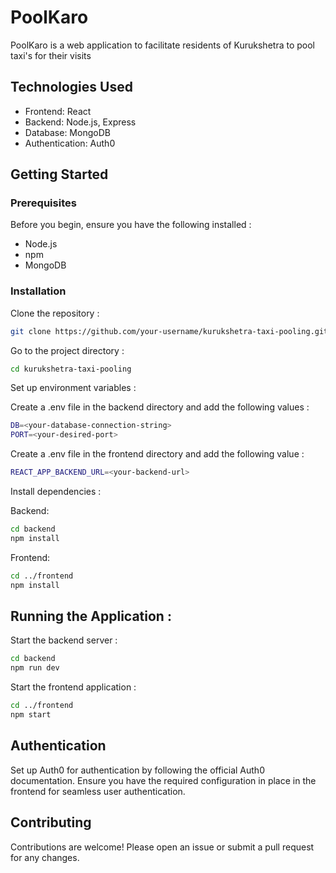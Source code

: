 
# PoolKaro

PoolKaro is a web application to facilitate residents of Kurukshetra to pool taxi's for their visits
 


## Technologies Used

- Frontend: React
- Backend: Node.js, Express
- Database: MongoDB
- Authentication: Auth0



## Getting Started

### Prerequisites


Before you begin, ensure you have the following installed :
- Node.js
- npm
- MongoDB

### Installation
Clone the repository :

```bash
git clone https://github.com/your-username/kurukshetra-taxi-pooling.git
```

Go to the project directory :

```bash
cd kurukshetra-taxi-pooling
```

Set up environment variables :

Create a .env file in the backend directory and add the following values :
```bash
DB=<your-database-connection-string>
PORT=<your-desired-port>
```
Create a .env file in the frontend directory and add the following value :

```bash
REACT_APP_BACKEND_URL=<your-backend-url>
```

Install dependencies :

Backend:

```bash
cd backend
npm install
```

Frontend:

```bash
cd ../frontend
npm install
```



##   Running the Application : 

Start the backend server :

```bash
cd backend
npm run dev
```

Start the frontend application :

```bash
cd ../frontend
npm start
``` 
## Authentication

Set up Auth0 for authentication by following the official Auth0 documentation. Ensure you have the required configuration in place in the frontend for seamless user authentication.
## Contributing

Contributions are welcome! Please open an issue or submit a pull request for any changes.
